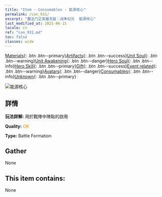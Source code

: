 ```yaml
---
title: "Item - Consumables - 能源核心"
permalink: /con_931/
excerpt: "魔法门之英雄无敌：战争纪元  能源核心"
last_modified_at: 2021-06-15
locale: cn
ref: "con_931.md"
toc: false
classes: wide
---
```

 [Materials](/ItemsCN/){: .btn .btn--primary}[Artifacts](/ItemsCN/Artifacts/){: .btn .btn--success}[Unit Soul](/ItemsCN/UnitSoul/){: .btn .btn--warning}[Unit Awakening](/ItemsCN/UnitAwakening/){: .btn .btn--danger}[Hero Soul](/ItemsCN/HeroSoul/){: .btn .btn--info}[Hero Skill](/ItemsCN/HeroSkill/){: .btn .btn--primary}[Gift](/ItemsCN/Gift/){: .btn .btn--success}[Event related](/ItemsCN/Events/){: .btn .btn--warning}[Avatars](/ItemsCN/Avatars/){: .btn .btn--danger}[Consumables](/ItemsCN/Consumables/){: .btn .btn--info}[Unknown](/ItemsCN/Unknown/){: .btn .btn--primary}

 ![能源核心](/images/t/i_40019.png)

## 詳情
 **玩法詳解:** 用於戰陣中陣點的啟用

 **Quality:** <span style="color: #FF8C00">OK</span>

 **Type:** Battle Formation

## Gather

  None

## This item contains:

  None


